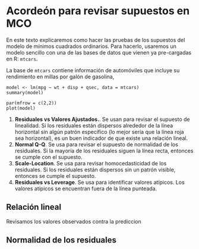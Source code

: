 # Acordeón para revisar supuestos en MCO

En este texto explicaremos como hacer las pruebas de los supuestos del modelo de mínimos cuadrados ordinarios. Para hacerlo, usaremos un modelo sencillo con una de las bases de datos que vienen ya pre-cargadas en R: `mtcars`.

La base de `mtcars` contiene información de automóviles que incluye su rendimiento en millas por galón de gasolina, 

```
model <- lm(mpg ~ wt + disp + qsec, data = mtcars)
summary(model)

par(mfrow = c(2,2))
plot(model)
```

1. **Residuales vs Valores Ajustados.**. Se usan para revisar el supuesto de linealidad. Si los residuales están dispersos alrededor de la línea horizontal sin algún patrón específico (lo mejor sería que la línea roja sea horizontal), es un buen indicador de que existe una relación lineal.
2. **Normal Q-Q**. Se usa para revisar el supuesto de normalidad de los residuales. Si la mayoría de los residuales siguen la línea recta, entonces se cumple con el supuesto.
3. **Scale-Location**. Se usa para revisar homocedasticidad de los residuales. Si los residuales están dispersos sin un patrón visible, entonces se cumple el supuesto.
4. **Residuales vs Leverage**. Se usa para identificar valores atípicos. Los valores atípicos se encuentran fuera de la línea punteada.


## Relación lineal

Revisamos los valores observados contra la prediccion

## Normalidad de los residuales

